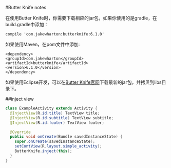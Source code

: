 #Butter Knife notes

在使用Butter Knife时，你需要下载相应的jar包，如果你使用的是gradle，在build.gradle中添加：
```
compile 'com.jakewharton:butterknife:6.1.0'
```
如果使用Maven，在pom文件中添加:
```
<dependency>
<groupId>com.jakewharton</groupId>
<artifactId>butterknife</artifactId>
<version>6.1.0</version>
</dependency>
```
如果使用Eclipse开发，可以在[Butter Knife官网](http://jakewharton.github.io/butterknife/ "ButterKnife")下载最新的jar包，并拷贝到libs目录下。

##inject view
```java
class ExampleActivity extends Activity {
  @InjectView(R.id.title) TextView title;
  @InjectView(R.id.subtitle) TextView subtitle;
  @InjectView(R.id.footer) TextView footer;

  @Override
  public void onCreate(Bundle savedInstanceState) {
    super.onCreate(savedInstanceState);
    setContView(R.layout.simple_activity);
    ButterKnife.inject(this);
  }
}
```
